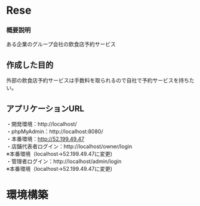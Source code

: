 # Rese
### 概要説明
ある企業のグループ会社の飲食店予約サービス
## 作成した目的
外部の飲食店予約サービスは手数料を取られるので自社で予約サービスを持ちたい。
## アプリケーションURL
・開発環境：http://localhost/  
・phpMyAdmin：http://localhost:8080/  
・本番環境：http://52.199.49.47  
・店舗代表者ログイン：http://localhost/owner/login  
  ※本番環境（localhost->52.199.49.47に変更)  
・管理者ログイン：http://localhost/admin/login  
  ※本番環境（localhost->52.199.49.47に変更)
# 環境構築
